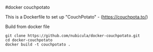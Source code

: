 #docker couchpotato

This is a Dockerfile to set up "CouchPotato" - (https://couchpota.to/)

Build from docker file

```
git clone https://github.com/nubicula/docker-couchpotato.git
cd docker-couchpotato
docker build -t couchpotato .
```



